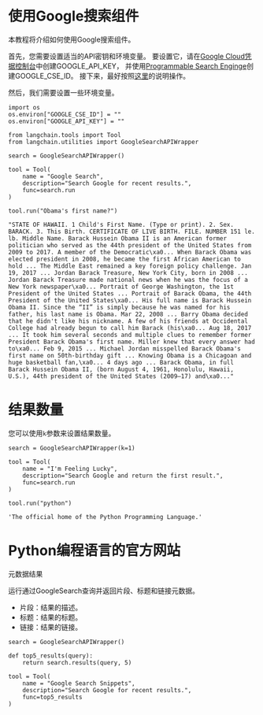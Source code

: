
# 使用Google搜索组件

本教程将介绍如何使用Google搜索组件。

首先，您需要设置适当的API密钥和环境变量。
要设置它，请在[Google Cloud凭据控制台](https://console.cloud.google.com/apis/credentials)中创建GOOGLE_API_KEY，
并使用[Programmable Search Enginge](https://programmablesearchengine.google.com/controlpanel/create)创建GOOGLE_CSE_ID。
接下来，最好按照[这里](https://stackoverflow.com/questions/37083058/programmatically-searching-google-in-python-using-custom-search)的说明操作。

然后，我们需要设置一些环境变量。

```
import os
os.environ["GOOGLE_CSE_ID"] = ""
os.environ["GOOGLE_API_KEY"] = ""

```

```
from langchain.tools import Tool
from langchain.utilities import GoogleSearchAPIWrapper

search = GoogleSearchAPIWrapper()

tool = Tool(
    name = "Google Search",
    description="Search Google for recent results.",
    func=search.run
)

```

```
tool.run("Obama's first name?")

```

```
"STATE OF HAWAII. 1 Child's First Name. (Type or print). 2. Sex. BARACK. 3. This Birth. CERTIFICATE OF LIVE BIRTH. FILE. NUMBER 151 le. lb. Middle Name. Barack Hussein Obama II is an American former politician who served as the 44th president of the United States from 2009 to 2017. A member of the Democratic\xa0... When Barack Obama was elected president in 2008, he became the first African American to hold ... The Middle East remained a key foreign policy challenge. Jan 19, 2017 ... Jordan Barack Treasure, New York City, born in 2008 ... Jordan Barack Treasure made national news when he was the focus of a New York newspaper\xa0... Portrait of George Washington, the 1st President of the United States ... Portrait of Barack Obama, the 44th President of the United States\xa0... His full name is Barack Hussein Obama II. Since the “II” is simply because he was named for his father, his last name is Obama. Mar 22, 2008 ... Barry Obama decided that he didn't like his nickname. A few of his friends at Occidental College had already begun to call him Barack (his\xa0... Aug 18, 2017 ... It took him several seconds and multiple clues to remember former President Barack Obama's first name. Miller knew that every answer had to\xa0... Feb 9, 2015 ... Michael Jordan misspelled Barack Obama's first name on 50th-birthday gift ... Knowing Obama is a Chicagoan and huge basketball fan,\xa0... 4 days ago ... Barack Obama, in full Barack Hussein Obama II, (born August 4, 1961, Honolulu, Hawaii, U.S.), 44th president of the United States (2009–17) and\xa0..."

```

# 结果数量

您可以使用`k`参数来设置结果数量。

```
search = GoogleSearchAPIWrapper(k=1)

tool = Tool(
    name = "I'm Feeling Lucky",
    description="Search Google and return the first result.",
    func=search.run
)

```

```
tool.run("python")

```

```
'The official home of the Python Programming Language.'

```

# Python编程语言的官方网站

元数据结果

运行通过GoogleSearch查询并返回片段、标题和链接元数据。

* 片段：结果的描述。
* 标题：结果的标题。
* 链接：结果的链接。


```
search = GoogleSearchAPIWrapper()

def top5_results(query):
    return search.results(query, 5)

tool = Tool(
    name = "Google Search Snippets",
    description="Search Google for recent results.",
    func=top5_results
)

```

